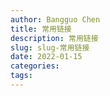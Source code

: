 ```yaml
---
author: Bangguo Chen
title: 常用链接
description: 常用链接
slug: slug-常用链接
date: 2022-01-15
categories:
tags: 
---
```


